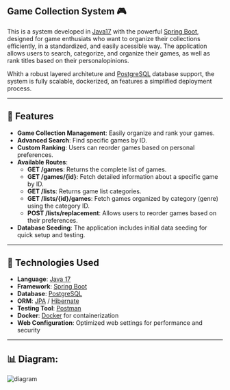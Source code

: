 ## Game Collection System 🎮

This is a system developed in [Java17](https://www.oracle.com/java/technologies/javase-downloads.html) with the powerful [Spring Boot](https://spring.io/projects/spring-boot), designed for game enthusiats who want to organize their collections efficiently, in a standardized, and easily acessible way. The application allows users to search, categorize, and organize their games, as well as rank titles based on their personalopinions.

Whith a robust layered architeture and [PostgreSQL](https://www.postgresql.org/) database support, the system is fully scalable, dockerized, an features a simplified deployment process.

---

## 📝 Features

- **Game Collection Management**: Easily organize and rank your games.  
- **Advanced Search**: Find specific games by ID.  
- **Custom Ranking**: Users can reorder games based on personal preferences.  
- **Available Routes**:  
  - **GET /games**: Returns the complete list of games.  
  - **GET /games/{id}**: Fetch detailed information about a specific game by ID.  
  - **GET /lists**: Returns game list categories.  
  - **GET /lists/{id}/games**: Fetch games organized by category (genre) using the category ID.  
  - **POST /lists/replacement**: Allows users to reorder games based on their preferences.  
- **Database Seeding**: The application includes initial data seeding for quick setup and testing.  

---

## 🚀 Technologies Used

- **Language**: [Java 17](https://www.oracle.com/java/technologies/javase-downloads.html)  
- **Framework**: [Spring Boot](https://spring.io/projects/spring-boot)  
- **Database**: [PostgreSQL](https://www.postgresql.org/)  
- **ORM**: [JPA](https://jakarta.ee/specifications/persistence/3.0/) / [Hibernate](https://hibernate.org/)  
- **Testing Tool**: [Postman](https://www.postman.com/)  
- **Docker**: [Docker](https://www.docker.com/) for containerization  
- **Web Configuration**: Optimized web settings for performance and security

---

## 📊 Diagram:
![diagram](https://github.com/user-attachments/assets/b45e8eb9-1b22-41cd-95ae-4d1b31189fe9)

